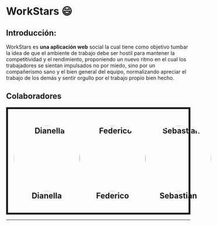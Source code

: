 # WorkStars :smile:

## Introducción:

WorkStars es **una aplicación web** social la cual tiene como objetivo tumbar la idea de que el ambiente de trabajo debe ser hostil para mantener la competitividad y el rendimiento, proponiendo un nuevo ritmo en el cual los trabajadores se sientan impulsados no por miedo, sino por un compañerismo sano y el bien general del equipo, normalizando apreciar el trabajo de los demás y sentir orgullo por el trabajo propio bien hecho.

## Colaboradores

<div class="container" style="border: 5px solid; padding: 1rem;" >
    <div style="display: flex; justify-content: space-around; flex-wrap: nowrap;">
        <div>
            <h2 style="text-align: center;">
                <a href="https://github.com/chzdiane" target="_blank"><img style="height:auto; border-radius:60%;" alt="Dianella" width="180" class="avatar avatar-user width-full border color-bg-primary" src="https://avatars.githubusercontent.com/u/50089098?v=4"></a>
                Dianella
            </h2>
        </div>
        <div>
            <h2 style="text-align: center;">
                <a href="https://github.com/federico29mg" target="_blank"><img style="height:auto; border-radius:60%;" alt="Federico" width="180" class="avatar avatar-user width-full border color-bg-primary" src="https://avatars.githubusercontent.com/u/65299467?v=4"></a>
                Federico
            </h2>
        </div>
        <div>
            <h2 style="text-align: center;">
                <a href="https://github.com/SebasG25" target="_blank"><img style="height:auto; border-radius:60%;" alt="Sebastian" width="180" class="avatar avatar-user width-full border color-bg-primary" src="https://avatars.githubusercontent.com/u/53189683?v=4"></a>
                Sebastian
            </h2>
        </div>
    </div>
</div>

---